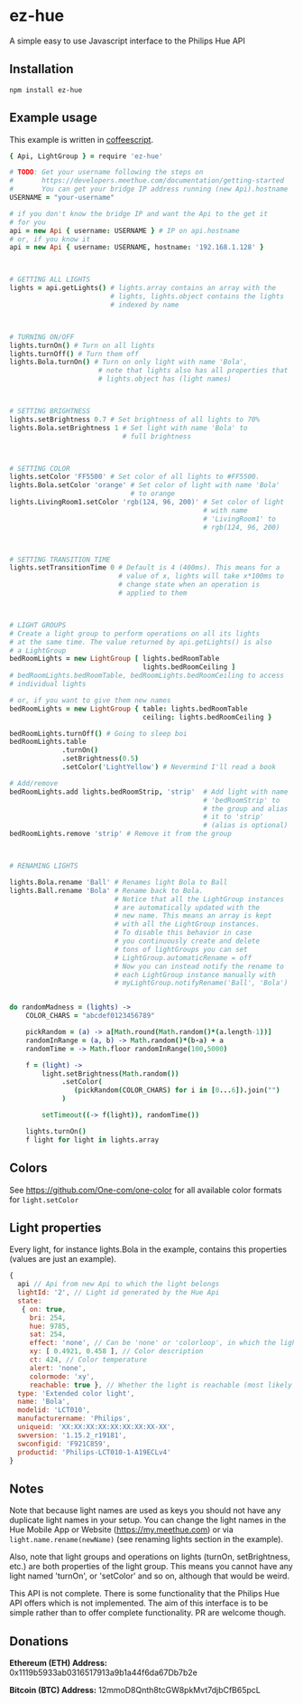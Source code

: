 # ez-hue

A simple easy to use Javascript interface to the Philips Hue API

## Installation

`npm install ez-hue`

## Example usage

This example is written in [coffeescript](http://coffeescript.org/).

```coffeescript
{ Api, LightGroup } = require 'ez-hue'

# TODO: Get your username following the steps on
#       https://developers.meethue.com/documentation/getting-started
#       You can get your bridge IP address running (new Api).hostname
USERNAME = "your-username"

# if you don't know the bridge IP and want the Api to the get it
# for you
api = new Api { username: USERNAME } # IP on api.hostname
# or, if you know it
api = new Api { username: USERNAME, hostname: '192.168.1.128' }



# GETTING ALL LIGHTS
lights = api.getLights() # lights.array contains an array with the
                         # lights, lights.object contains the lights
                         # indexed by name



# TURNING ON/OFF
lights.turnOn() # Turn on all lights
lights.turnOff() # Turn them off
lights.Bola.turnOn() # Turn on only light with name 'Bola',
                      # note that lights also has all properties that
                      # lights.object has (light names)



# SETTING BRIGHTNESS
lights.setBrightness 0.7 # Set brightness of all lights to 70%
lights.Bola.setBrightness 1 # Set light with name 'Bola' to
                            # full brightness



# SETTING COLOR
lights.setColor 'FF5500' # Set color of all lights to #FF5500.
lights.Bola.setColor 'orange' # Set color of light with name 'Bola'
                              # to orange
lights.LivingRoom1.setColor 'rgb(124, 96, 200)' # Set color of light
                                                # with name
                                                # 'LivingRoom1' to
                                                # rgb(124, 96, 200)



# SETTING TRANSITION TIME
lights.setTransitionTime 0 # Default is 4 (400ms). This means for a
                           # value of x, lights will take x*100ms to
                           # change state when an operation is
                           # applied to them



# LIGHT GROUPS
# Create a light group to perform operations on all its lights
# at the same time. The value returned by api.getLights() is also
# a LightGroup
bedRoomLights = new LightGroup [ lights.bedRoomTable
                                 lights.bedRoomCeiling ]
# bedRoomLights.bedRoomTable, bedRoomLights.bedRoomCeiling to access
# individual lights

# or, if you want to give them new names
bedRoomLights = new LightGroup { table: lights.bedRoomTable
                                 ceiling: lights.bedRoomCeiling }

bedRoomLights.turnOff() # Going to sleep boi
bedRoomLights.table
             .turnOn()
             .setBrightness(0.5)
             .setColor('LightYellow') # Nevermind I'll read a book

# Add/remove
bedRoomLights.add lights.bedRoomStrip, 'strip'  # Add light with name
                                                # 'bedRoomStrip' to
                                                # the group and alias
                                                # it to 'strip'
                                                # (alias is optional)
bedRoomLights.remove 'strip' # Remove it from the group



# RENAMING LIGHTS

lights.Bola.rename 'Ball' # Renames light Bola to Ball
lights.Ball.rename 'Bola' # Rename back to Bola.
                          # Notice that all the LightGroup instances
                          # are automatically updated with the
                          # new name. This means an array is kept
                          # with all the LightGroup instances.
                          # To disable this behavior in case
                          # you continuously create and delete
                          # tons of lightGroups you can set
                          # LightGroup.automaticRename = off
                          # Now you can instead notify the rename to
                          # each LightGroup instance manually with
                          # myLightGroup.notifyRename('Ball', 'Bola')


do randomMadness = (lights) ->
    COLOR_CHARS = "abcdef0123456789"

    pickRandom = (a) -> a[Math.round(Math.random()*(a.length-1))]
    randomInRange = (a, b) -> Math.random()*(b-a) + a
    randomTime = -> Math.floor randomInRange(100,5000)

    f = (light) ->
        light.setBrightness(Math.random())
             .setColor(
                (pickRandom(COLOR_CHARS) for i in [0...6]).join("")
             )

        setTimeout((-> f(light)), randomTime())

    lights.turnOn()
    f light for light in lights.array
```

## Colors

See https://github.com/One-com/one-color for all available color formats for `light.setColor`

## Light properties

Every light, for instance lights.Bola in the example, contains this properties
(values are just an example).

```javascript
{
  api // Api from new Api to which the light belongs
  lightId: '2', // Light id generated by the Hue Api
  state:
   { on: true,
     bri: 254,
     hue: 9785,
     sat: 254,
     effect: 'none', // Can be 'none' or 'colorloop', in which the light will cycle through all colors with current saturation and brightness settings
     xy: [ 0.4921, 0.458 ], // Color description
     ct: 424, // Color temperature
     alert: 'none',
     colormode: 'xy',
     reachable: true }, // Whether the light is reachable (most likely indicates whether it has power or not)
  type: 'Extended color light',
  name: 'Bola',
  modelid: 'LCT010',
  manufacturername: 'Philips',
  uniqueid: 'XX:XX:XX:XX:XX:XX:XX:XX-XX',
  swversion: '1.15.2_r19181',
  swconfigid: 'F921C859',
  productid: 'Philips-LCT010-1-A19ECLv4'
}
```

## Notes

Note that because light names are used as keys you should not
have any duplicate light names in your setup. You can change the light
names in the Hue Mobile App or Website (https://my.meethue.com) or
via `light.name.rename(newName)` (see renaming lights section in the
example).

Also, note that light groups and operations on lights (turnOn, setBrightness, etc.)
are both properties of the light group. This means you cannot have any light
named 'turnOn', or 'setColor' and so on, although that would be weird.

This API is not complete. There is some functionality that the Philips Hue API
offers which is not implemented. The aim of this interface is to be simple
rather than to offer complete functionality. PR are welcome though.

## Donations

**Ethereum (ETH) Address:** 0x1119b5933ab0316517913a9b1a44f6da67Db7b2e

**Bitcoin (BTC) Address:** 12mmoD8Qnth8tcGW8pkMvt7djbCfB65pcL
